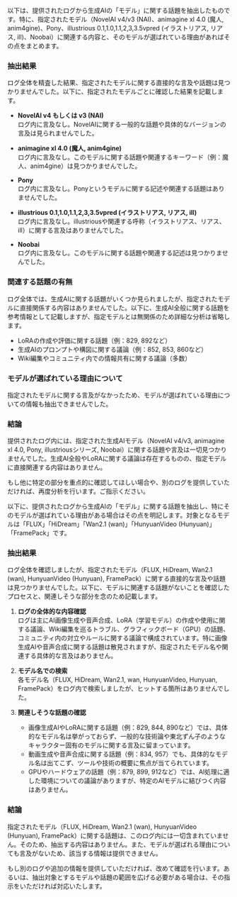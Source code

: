 以下は、提供されたログから生成AIの「モデル」に関する話題を抽出したものです。特に、指定されたモデル（NovelAI v4/v3 (NAI)、animagine xl 4.0 (魔人, anim4gine)、Pony、illustrious 0.1,1.0,1.1,2,3,3.5vpred (イラストリアス, リアス, ill)、Noobai）に関連する内容と、そのモデルが選ばれている理由があればその点をまとめます。

### 抽出結果
ログ全体を精査した結果、指定されたモデルに関する直接的な言及や話題は見つかりませんでした。以下に、指定されたモデルごとに確認した結果を記載します。

- **NovelAI v4 もしくは v3 (NAI)**  
  ログ内に言及なし。NovelAIに関する一般的な話題や具体的なバージョンの言及は見られませんでした。

- **animagine xl 4.0 (魔人, anim4gine)**  
  ログ内に言及なし。このモデルに関する話題や関連するキーワード（例：魔人、anim4gine）は見つかりませんでした。

- **Pony**  
  ログ内に言及なし。Ponyというモデルに関する記述や関連する話題はありませんでした。

- **illustrious 0.1,1.0,1.1,2,3,3.5vpred (イラストリアス, リアス, ill)**  
  ログ内に言及なし。illustriousや関連する呼称（イラストリアス、リアス、ill）に関する言及はありませんでした。

- **Noobai**  
  ログ内に言及なし。このモデルに関する話題や関連する記述は見つかりませんでした。

### 関連する話題の有無
ログ全体では、生成AIに関する話題がいくつか見られましたが、指定されたモデルに直接関係する内容はありませんでした。以下に、生成AI全般に関する話題を参考情報として記載しますが、指定モデルとは無関係のため詳細な分析は省略します。
- LoRAの作成や評価に関する話題（例：829, 892など）
- 生成AIのプロンプトや構図に関する議論（例：852, 853, 860など）
- Wiki編集やコミュニティ内での情報共有に関する議論（多数）

### モデルが選ばれている理由について
指定されたモデルに関する言及がなかったため、モデルが選ばれている理由についての情報も抽出できませんでした。

### 結論
提供されたログ内には、指定された生成AIモデル（NovelAI v4/v3, animagine xl 4.0, Pony, illustriousシリーズ, Noobai）に関する話題や言及は一切見つかりませんでした。生成AI全般やLoRAに関する議論は存在するものの、指定モデルに直接関連する内容はありません。

もし他に特定の部分を重点的に確認してほしい場合や、別のログを提供していただければ、再度分析を行います。ご指示ください。

以下に、提供されたログから生成AIの「モデル」に関する話題を抽出し、特にそのモデルが選ばれている理由がある場合はその点を明記します。対象となるモデルは「FLUX」「HiDream」「Wan2.1 (wan)」「HunyuanVideo (Hunyuan)」「FramePack」です。

### 抽出結果
ログ全体を確認しましたが、指定されたモデル（FLUX, HiDream, Wan2.1 (wan), HunyuanVideo (Hunyuan), FramePack）に関する直接的な言及や話題は見つかりませんでした。以下に、モデルに関連する話題がないことを確認したプロセスと、関連しそうな部分を念のため記載します。

1. **ログの全体的な内容確認**  
   ログは主にAI画像生成や音声合成、LoRA（学習モデル）の作成や使用に関する議論、Wiki編集を巡るトラブル、グラフィックボード（GPU）の話題、コミュニティ内の対立やルールに関する議論で構成されています。特に画像生成AIや音声合成に関する話題は散見されますが、指定されたモデル名や関連する具体的な言及はありません。

2. **モデル名での検索**  
   各モデル名（FLUX, HiDream, Wan2.1, wan, HunyuanVideo, Hunyuan, FramePack）をログ内で検索しましたが、ヒットする箇所はありませんでした。

3. **関連しそうな話題の確認**  
   - 画像生成AIやLoRAに関する話題（例：829, 844, 890など）では、具体的なモデル名は挙がっておらず、一般的な技術論や東北ずん子のようなキャラクター固有のモデルに関する言及に留まっています。
   - 動画生成や音声合成に関する話題（例：834, 957）でも、具体的なモデル名は出てこず、ツールや技術の概要に焦点が当てられています。
   - GPUやハードウェアの話題（例：879, 899, 912など）では、AI処理に適した環境についての議論がありますが、特定のAIモデルに結びつく内容はありません。

### 結論
指定されたモデル（FLUX, HiDream, Wan2.1 (wan), HunyuanVideo (Hunyuan), FramePack）に関する話題は、このログ内には一切含まれていません。そのため、抽出する内容はありません。また、モデルが選ばれる理由についても言及がないため、該当する情報は提供できません。

もし別のログや追加の情報を提供していただければ、改めて確認を行います。あるいは、抽出対象とするモデルや話題の範囲を広げる必要がある場合は、その指示をいただければ対応いたします。


